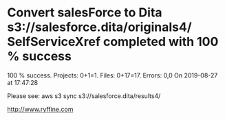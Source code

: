 # Convert salesForce to Dita s3://salesforce.dita/originals4/ SelfServiceXref completed with 100 % success

100 % success. Projects: 0+1=1.  Files: 0+17=17. Errors: 0,0  On 2019-08-27 at 17:47:28



Please see: aws s3 sync s3://salesforce.dita/results4/

http://www.ryffine.com
